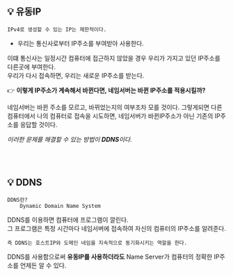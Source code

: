 
## 💡 유동IP
    IPv4로 생성할 수 있는 IP는 제한적이다. 
    
* 우리는 통신사로부터 IP주소를 부여받아 사용한다.   

이떄 통신사는 일정시간 컴퓨터에 접근하지 않았을 경우 우리가 가지고 있던 IP주소를 다른곳에 부여한다.   
우리가 다시 접속하면, 우리는 새로운 IP주소를 받는다.


👉 **이렇게 IP주소가 계속해서 바뀐다면, 네임서버는 바뀐 IP주소를 적용시킬까?**

네임서버는 바뀐 주소를 모르고, 바뀌었는지의 여부조차 모를 것이다.
그렇게되면 다른 컴퓨터에서 나의 컴퓨터로 접속을 시도하면, 네임서버가 바뀐IP주소가 아닌 기존의 IP주소를 응답할 것이다.

*이러한 문제를 해결할 수 있는 방법이 **DDNS**이다.*


<br><br>

## 💡 DDNS
    DDNS란?
        Dynamic Domain Name System

DDNS를 이용하면 컴퓨터에 프로그램이 깔린다.  
그 프로그램은 특정 시간마다 네임서버에 접속하여 자신의 컴퓨터의 IP주소를 알려준다.
    
    즉 DDNS는 호스트IP와 도메인 네임을 지속적으로 동기화시키는 역할을 한다.

DDNS를 사용함으로써 **유동IP를 사용하더라도** Name Server가 컴퓨터의 정확한 IP주소를 언제든 알 수 있다.
